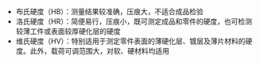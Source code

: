 - 布氏硬度（HB）：测量结果较准确，压痕大，不适合成品检验
- 洛氏硬度（HR）：简便易行，压痕小，既可测定成品和零件的硬度，也可检测较薄工件或表面较厚硬化层的硬度
- 维氏硬度（HV）：特别适用于测定零件表面的薄硬化层、镀层及薄片材料的硬度。此外，载荷可调范围大，对软、硬材料均适用
